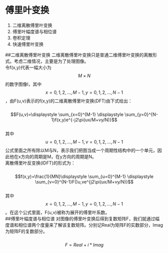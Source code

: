 # 傅里叶变换

1. 二维离散傅里叶变换
2. 傅里叶幅度谱与相位谱
3. 卷积定理
4. 快速傅里叶变换

##二维离散傅里叶变换
二维离散傅里叶变换只是普通二维傅里叶变换的离散形式。考虑二维情况，主要是为了处理图像。  
令f(x,y)代表一幅大小为$$M\times N$$的数字图像I，其中$$x=0,1,2,...,M-1,y=0,1,2,...,N-1$$，由F(u,v)表示的f(x,y)的二维离散傅里叶变换(DFT)由下式给出：    
&emsp;&emsp;$$F(u,v)=\displaystyle \sum_{x=0}^{M-1} \displaystyle \sum_{y=0}^{N-1}f(x,y)e^{-j2\pi(ux/M+vy/N)}$$    
其中$$u=0,1,2,...,M-1,v=0,1,2,...,N-1$$公式里面之所有除以M与N，表示我们把图当成一个周期性结构中的一个单元，因此他在x方向的周期是M，在y方向的周期是N。  
离散傅里叶反变换(IDFT)的形式为：  
&emsp;&emsp;$$f(x,y)=\frac{1}{MN}\displaystyle \sum_{u=0}^{M-1} \displaystyle \sum_{v=0}^{N-1}F()u,ve^{j2\pi(ux/M+vy/N)}$$   
其中$$x=0,1,2,...,M-1,y=0,1,2,...,N-1$$。在这个公式里面，F(u,v)被称为展开的傅里叶系数。    
##傅里叶幅度谱与相位谱
对图像的傅里叶变换后得到复数矩阵F，我们就通过幅度谱和相位谱两个度量来了解该复数矩阵。分别记Real为矩阵F的实数部分，Imag为矩阵F的复数部分。  
&emsp;&emsp;$$F = Real + i*Imag$$









